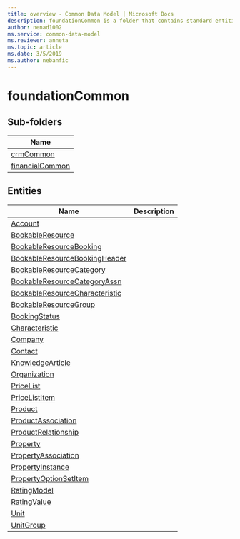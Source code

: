 ```yaml
---
title: overview - Common Data Model | Microsoft Docs
description: foundationCommon is a folder that contains standard entities related to the Common Data Model.
author: nenad1002
ms.service: common-data-model
ms.reviewer: anneta
ms.topic: article
ms.date: 3/5/2019
ms.author: nebanfic
---
```


# foundationCommon


## Sub-folders

|Name|
|---|
|[crmCommon](crmCommon/overview.md)|
|[financialCommon](financialCommon/overview.md)|




## Entities

|Name|Description|
|---|---|
|[Account](Account.md)||
|[BookableResource](BookableResource.md)||
|[BookableResourceBooking](BookableResourceBooking.md)||
|[BookableResourceBookingHeader](BookableResourceBookingHeader.md)||
|[BookableResourceCategory](BookableResourceCategory.md)||
|[BookableResourceCategoryAssn](BookableResourceCategoryAssn.md)||
|[BookableResourceCharacteristic](BookableResourceCharacteristic.md)||
|[BookableResourceGroup](BookableResourceGroup.md)||
|[BookingStatus](BookingStatus.md)||
|[Characteristic](Characteristic.md)||
|[Company](Company.md)||
|[Contact](Contact.md)||
|[KnowledgeArticle](KnowledgeArticle.md)||
|[Organization](Organization.md)||
|[PriceList](PriceList.md)||
|[PriceListItem](PriceListItem.md)||
|[Product](Product.md)||
|[ProductAssociation](ProductAssociation.md)||
|[ProductRelationship](ProductRelationship.md)||
|[Property](Property.md)||
|[PropertyAssociation](PropertyAssociation.md)||
|[PropertyInstance](PropertyInstance.md)||
|[PropertyOptionSetItem](PropertyOptionSetItem.md)||
|[RatingModel](RatingModel.md)||
|[RatingValue](RatingValue.md)||
|[Unit](Unit.md)||
|[UnitGroup](UnitGroup.md)||
